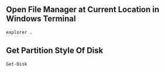 ## Open File Manager at Current Location in Windows Terminal
```sh
explorer .
```

## Get Partition Style Of Disk

```sh
Get-Disk
```
